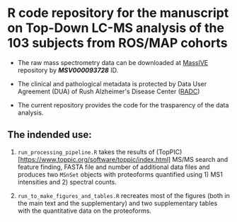 
# R code repository for the manuscript on Top-Down LC-MS analysis of the 103 subjects from ROS/MAP cohorts


* The raw mass spectrometry data can be downloaded at [MassIVE](https://massive.ucsd.edu/ProteoSAFe/static/massive.jsp) repository by ***MSV000093728*** ID.

* The clinical and pathological metadata is protected by Data User Agreement (DUA) of Rush Alzheimer's Disease Center ([RADC](https://www.radc.rush.edu/))

* The current repository provides the code for the trasparency of the data analysis.


## The indended use:

1. `run_processing_pipeline.R` takes the results of (TopPIC)[https://www.toppic.org/software/toppic/index.html] MS/MS search and feature finding, FASTA file and number of additional data files and produces two `MSnSet` objects with proteoforms quantified using 1) MS1 intensities and 2) spectral counts.

2. `run_to_make_figures_and_tables.R` recreates most of the figures (both in the main text and the supplementary) and two supplementary tables with the quantitative data on the proteoforms.


